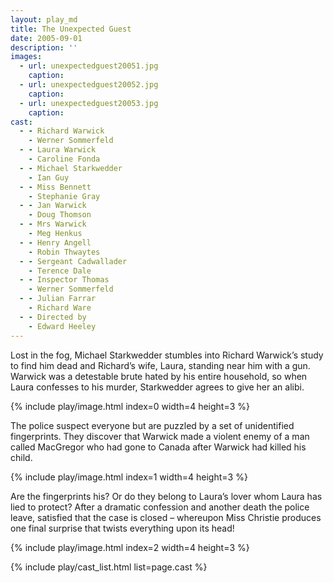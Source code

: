 ```yaml
---
layout: play_md
title: The Unexpected Guest
date: 2005-09-01
description: ''
images:
  - url: unexpectedguest20051.jpg
    caption:
  - url: unexpectedguest20052.jpg
    caption:
  - url: unexpectedguest20053.jpg
    caption:
cast:
  - - Richard Warwick
    - Werner Sommerfeld
  - - Laura Warwick
    - Caroline Fonda
  - - Michael Starkwedder
    - Ian Guy
  - - Miss Bennett
    - Stephanie Gray
  - - Jan Warwick
    - Doug Thomson
  - - Mrs Warwick
    - Meg Henkus
  - - Henry Angell
    - Robin Thwaytes
  - - Sergeant Cadwallader
    - Terence Dale
  - - Inspector Thomas
    - Werner Sommerfeld
  - - Julian Farrar
    - Richard Ware
  - - Directed by
    - Edward Heeley
---
```


Lost in the fog, Michael Starkwedder stumbles into Richard Warwick’s study to find him dead and Richard’s wife, Laura, standing near him with a gun. Warwick was a detestable brute hated by his entire household, so when Laura confesses to his murder, Starkwedder agrees to give her an alibi.

{% include play/image.html index=0 width=4 height=3 %}

The police suspect everyone but are puzzled by a set of unidentified fingerprints. They discover that Warwick made a violent enemy of a man called MacGregor who had gone to Canada after Warwick had killed his child.

{% include play/image.html index=1 width=4 height=3 %}

Are the fingerprints his? Or do they belong to Laura’s lover whom Laura has lied to protect? After a dramatic confession and another death the police leave, satisfied that the case is closed – whereupon Miss Christie produces one final surprise that twists everything upon its head!

{% include play/image.html index=2 width=4 height=3 %}

{% include play/cast_list.html list=page.cast %}
